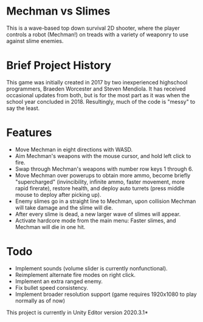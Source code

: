 # Mechman vs Slimes
 
 This is a wave-based top down survival 2D shooter, where the player controls a robot (Mechman!) on treads with a variety of weaponry to use against slime enemies. 
 
 # Brief Project History
 
 This game was initially created in 2017 by two inexperienced highschool programmers, Braeden Worcester and Steven Mendiola. It has received occasional updates from both, but is for the most part as it was when the school year concluded in 2018. Resultingly, much of the code is "messy" to say the least.
 
 # Features
 
 - Move Mechman in eight directions with WASD.
 - Aim Mechman's weapons with the mouse cursor, and hold left click to fire.
 - Swap through Mechman's weapons with number row keys 1 through 6.
 - Move Mechman over powerups to obtain more ammo, become briefly "supercharged" (invincibility, infinite ammo, faster movement, more rapid firerate), restore health,   and deploy auto turrets (press middle mouse to deploy after picking up).
 - Enemy slimes go in a straight line to Mechman, upon collision Mechman will take damage and the slime will die.
 - After every slime is dead, a new larger wave of slimes will appear.
 - Activate hardcore mode from the main menu: Faster slimes, and Mechman will die in one hit.

# Todo
- Implement sounds (volume slider is currently nonfunctional).
- Reimplement alternate fire modes on right click.
- Implement an extra ranged enemy.
- Fix bullet speed consistency.
- Implement broader resolution support (game requires 1920x1080 to play normally as of now)

This project is currently in Unity Editor version 2020.3.1*
